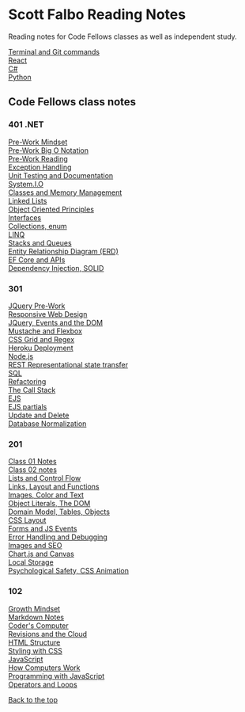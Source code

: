 #  Scott Falbo Reading Notes
Reading notes for Code Fellows classes as well as independent study.

[Terminal and Git commands](terminal-git.md)<br>
[React](react/react.md)<br>
[C#](cnet/cnet.md)<br>
[Python](python/python.md)<br>

## Code Fellows class notes

### 401 .NET
[Pre-Work Mindset](401net/00-mindset.md)<br>
[Pre-Work Big O Notation](401net/00-big-o.md)<br>
[Pre-Work Reading](401net/00-reading.md)<br>
[Exception Handling](401net/read-01.md)<br>
[Unit Testing and Documentation](401net/read-02.md)<br>
[System.I.O](401net/read-03.md)<br>
[Classes and Memory Management](401net/read-04.md)<br>
[Linked Lists](401net/read-05.md)<br>
[Object Oriented Principles](401net/read-06.md)<br>
[Interfaces](401net/read-07.md)<br>
[Collections, enum](401net/read-08.md)<br>
[LINQ](401net/read-09.md)<br>
[Stacks and Queues](401net/read-10.md)<br>
[Entity Relationship Diagram (ERD)](401net/read-11.md)<br>
[EF Core and APIs](401net/read-12.md)<br>
[Dependency Injection, SOLID](401net/read-13.md)<br>
### 301
[JQuery Pre-Work](301/jquery-prework.md)<br>
[Responsive Web Design](301/read-01.md)<br>
[JQuery, Events and the DOM](301/read-02.md)<br>
[Mustache and Flexbox](301/read-03.md)<br>
[CSS Grid and Regex](301/read-04.md)<br>
[Heroku Deployment](301/read-05.md)<br>
[Node.js](301/read-06.md)<br>
[REST Representational state transfer](301/read-07.md)<br>
[SQL](301/read-08.md)<br>
[Refactoring](301/read-09.md)<br>
[The Call Stack](301/read-10.md)<br>
[EJS](301/read-11.md)<br>
[EJS partials](301/read-12.md)<br>
[Update and Delete](301/read-13.md)<br>
[Database Normalization](301/read-14.md)<br>

### 201
[Class 01 Notes](201/class-201-01-notes.md)<br>
[Class 02 notes](201/class-02.md)<br>
[Lists and Control Flow](201/notes-03.md)<br>
[Links, Layout and Functions](201/read-04-notes.md)<br>
[Images, Color and Text](201/read-05.md)<br>
[Object Literals, The DOM](201/read-06.md)<br>
[Domain Model, Tables, Objects](201/read-07.md)<br>
[CSS Layout](201/read-08.md)<br>
[Forms and JS Events](201/read-09.md)<br>
[Error Handling and Debugging](201/read-10.md)<br>
[Images and SEO](201/read-11.md)<br>
[Chart.js and Canvas](201/read-12.md)<br>
[Local Storage](201/read-13.md)<br>
[Psychological Safety, CSS Animation](201/read-14.md)<br>

### 102
[Growth Mindset](102/growth-mindset.md)<br />
[Markdown Notes](102/markdown-notes.md)<br>
[Coder's Computer](102/coders-computer.md)<br>
[Revisions and the Cloud](102/revisions-cloud.md)<br>
[HTML Structure](102/html-structure)<br>
[Styling with CSS](102/design-css.md)<br>
[JavaScript](102/javascript.md)<br>
[How Computers Work](102/how-comps-work.md)<br>
[Programming with JavaScript](102/prog-with-java.md)<br>
[Operators and Loops](102/ops-loops.md)

[Back to the top](#scott-falbo-reading-notes)
